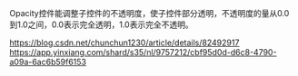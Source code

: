 Opacity控件能调整子控件的不透明度，使子控件部分透明，不透明度的量从0.0到1.0之间，0.0表示完全透明，1.0表示完全不透明。

https://blog.csdn.net/chunchun1230/article/details/82492917  https://app.yinxiang.com/shard/s35/nl/9757212/cbf95d0d-d6c8-4790-a09a-6ac6b59f6153
